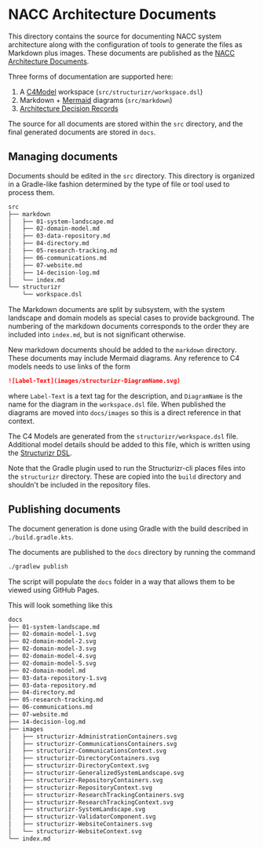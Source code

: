 # NACC Architecture Documents

This directory contains the source for documenting NACC system architecture along with the configuration of tools to generate the files as Markdown plus images.
These documents are published as the [NACC Architecture Documents](https://naccdata.github.io/system-design).

Three forms of documentation are supported here:

1. A [C4Model](https://c4model.com) workspace (`src/structurizr/workspace.dsl`)
2. Markdown + [Mermaid](https://mermaid-js.github.io/mermaid/#/) diagrams (`src/markdown`)
3. [Architecture Decision Records](https://cognitect.com/blog/2011/11/15/documenting-architecture-decisions)

The source for all documents are stored within the `src` directory, and the final generated documents are stored in `docs`.

## Managing documents


Documents should be edited in the `src` directory.
This directory is organized in a Gradle-like fashion determined by the type of file or tool used to process them.

```bash
src
├── markdown
│   ├── 01-system-landscape.md
│   ├── 02-domain-model.md
│   ├── 03-data-repository.md
│   ├── 04-directory.md
│   ├── 05-research-tracking.md
│   ├── 06-communications.md
│   ├── 07-website.md
│   ├── 14-decision-log.md
│   └── index.md
└── structurizr
    └── workspace.dsl
```

The Markdown documents are split by subsystem, with the system landscape and domain models as special cases to provide background.
The numbering of the markdown documents corresponds to the order they are included into `index.md`, but is not significant otherwise.

New markdown documents should be added to the `markdown` directory.
These documents may include Mermaid diagrams.
Any reference to C4 models needs to use links of the form
```markdown
![Label-Text](images/structurizr-DiagramName.svg)
```
where `Label-Text` is a text tag for the description, and `DiagramName` is the name for the diagram in the `workspace.dsl` file.
When published the diagrams are moved into `docs/images` so this is a direct reference in that context.

The C4 Models are generated from the `structurizr/workspace.dsl` file.
Additional model details should be added to this file, which is written using the [Structurizr DSL](https://structurizr.com/dsl).

Note that the Gradle plugin used to run the Structurizr-cli places files into the `structurizr` directory.
These are copied into the `build` directory and shouldn't be included in the repository files.

<!-- TODO: Add text about architecture decision records -->

## Publishing documents

The document generation is done using Gradle with the build described in `./build.gradle.kts`.

The documents are published to the `docs` directory by running the command

```bash
./gradlew publish
```

The script will populate the `docs` folder in a way that allows them to be viewed using GitHub Pages.

This will look something like this

```bash
docs
├── 01-system-landscape.md
├── 02-domain-model-1.svg
├── 02-domain-model-2.svg
├── 02-domain-model-3.svg
├── 02-domain-model-4.svg
├── 02-domain-model-5.svg
├── 02-domain-model.md
├── 03-data-repository-1.svg
├── 03-data-repository.md
├── 04-directory.md
├── 05-research-tracking.md
├── 06-communications.md
├── 07-website.md
├── 14-decision-log.md
├── images
│   ├── structurizr-AdministrationContainers.svg
│   ├── structurizr-CommunicationsContainers.svg
│   ├── structurizr-CommunicationsContext.svg
│   ├── structurizr-DirectoryContainers.svg
│   ├── structurizr-DirectoryContext.svg
│   ├── structurizr-GeneralizedSystemLandscape.svg
│   ├── structurizr-RepositoryContainers.svg
│   ├── structurizr-RepositoryContext.svg
│   ├── structurizr-ResearchTrackingContainers.svg
│   ├── structurizr-ResearchTrackingContext.svg
│   ├── structurizr-SystemLandscape.svg
│   ├── structurizr-ValidatorComponent.svg
│   ├── structurizr-WebsiteContainers.svg
│   └── structurizr-WebsiteContext.svg
└── index.md
```


